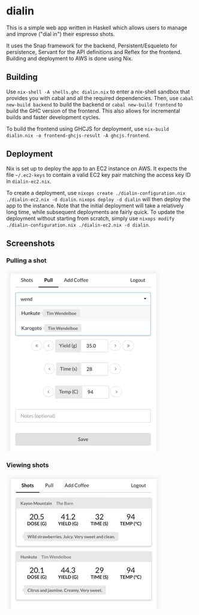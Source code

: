 # dialin

This is a simple web app written in Haskell which allows users to manage and improve ("dial in") their espresso shots.

It uses the Snap framework for the backend, Persistent/Esqueleto for persistence, Servant for the API definitions and Reflex for the frontend. Building and deployment to AWS is done using Nix.

## Building

Use `nix-shell -A shells.ghc dialin.nix` to enter a nix-shell sandbox that provides you with cabal and all the required dependencies. Then, use `cabal new-build backend` to build the backend or `cabal new-build frontend` to build the GHC version of the frontend. This also allows for incremental builds and faster development cycles.

To build the frontend using GHCJS for deployment, use `nix-build dialin.nix -o frontend-ghcjs-result -A ghcjs.frontend`.

## Deployment

Nix is set up to deploy the app to an EC2 instance on AWS. It expects the file `~/.ec2-keys` to contain a valid EC2 key pair matching the access key ID in `dialin-ec2.nix`.

To create a deployment, use `nixops create ./dialin-configuration.nix ./dialin-ec2.nix -d dialin`. `nixops deploy -d dialin` will then deploy the app to the instance. Note that the initial deployment will take a relatively long time, while subsequent deployments are fairly quick. To update the deployment without starting from scratch, simply use `nixops modify ./dialin-configuration.nix ./dialin-ec2.nix -d dialin`.

## Screenshots

### Pulling a shot

![Pulling a shot](./screenshots/pull-shot.png)

### Viewing shots
![Viewing shots](./screenshots/shots.png)
